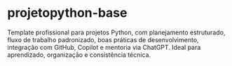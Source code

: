 # projetopython-base
Template profissional para projetos Python, com planejamento estruturado, fluxo de trabalho padronizado, boas práticas de desenvolvimento, integração com GitHub, Copilot e mentoria via ChatGPT. Ideal para aprendizado, organização e consistência técnica.
